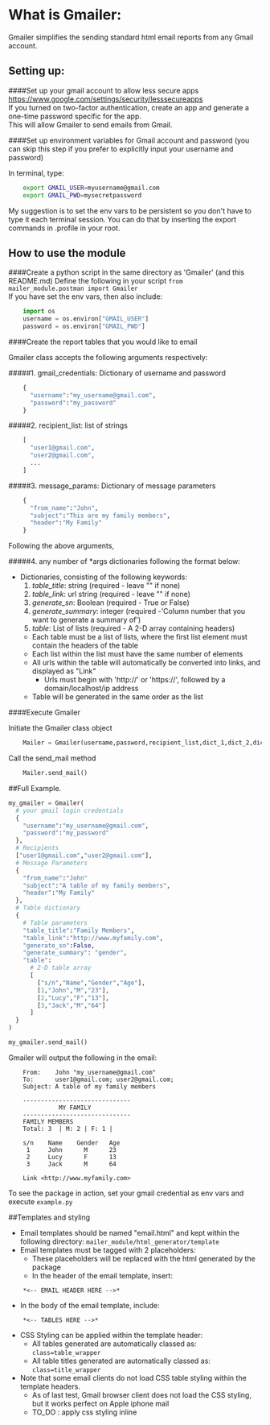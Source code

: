 # What is Gmailer:

   Gmailer simplifies the sending standard html email reports from any Gmail account.

## Setting up:

####Set up your gmail account to allow less secure apps
   https://www.google.com/settings/security/lesssecureapps  
If you turned on two-factor authentication, create an app and generate a one-time password specific for the app.  
This will allow Gmailer to send emails from Gmail.

####Set up environment variables for Gmail account and password
   (you can skip this step if you prefer to explicitly input your username and password)

   In terminal, type:
```bash
    export GMAIL_USER=myusername@gmail.com
    export GMAIL_PWD=mysecretpassword
```
My suggestion is to set the env vars to be persistent so you don't have to type it each terminal session. You can do that by inserting the export commands in .profile in your root.

## How to use the module

####Create a python script in the same directory as 'Gmailer' (and this README.md)
Define the following in your script
`from mailer_module.postman import Gmailer`  
If you have set the env vars, then also include:
```python
    import os
    username = os.environ["GMAIL_USER"]
    password = os.environ["GMAIL_PWD"]
```

####Create the report tables that you would like to email

Gmailer class accepts the following arguments respectively:

#####1. gmail_credentials: Dictionary of username and password
```python
    {
      "username":"my_username@gmail.com",
      "password":"my_password"
    }
```

#####2. recipient_list: list of strings 
```python
    [
      "user1@gmail.com",
      "user2@gmail.com", 
      ...
    ]
```

#####3. message_params: Dictionary of message parameters
```python
    {
      "from_name":"John",
      "subject":"This are my family members",
      "header":"My Family"
    }
```

Following the above arguments,

#####4. any number of *args dictionaries following the format below:
- Dictionaries, consisting of the following keywords:
  1. *table_title*: string  (required - leave "" if none)
  2. *table_link*: url string  (required - leave "" if none)
  3. *generate_sn*: Boolean  (required - True or False)
  4. *generate_summary*: integer (required -'Column number that you want to generate a summary of')
  5. *table*: List of lists (required - A 2-D array containing headers)
    * Each table must be a list of lists, where the first list element must contain the headers of the table
    * Each list within the list must have the same number of elements
    * All urls within the table will automatically be converted into links, and displayed as "Link"
      * Urls must begin with 'http://' or 'https://', followed by a domain/localhost/ip address
    * Table will be generated in the same order as the list

####Execute Gmailer

Initiate the Gmailer class object
```python
    Mailer = Gmailer(username,password,recipient_list,dict_1,dict_2,dict_3...)
```
Call the send_mail method
```python
    Mailer.send_mail()
```

##Full Example.
```python
my_gmailer = Gmailer(
  # your gmail login credentials
  {
    "username":"my_username@gmail.com",
    "password":"my_password"
  },
  # Recipients
  ["user1@gmail.com","user2@gmail.com"],
  # Message Parameters
  {
    "from_name":"John"
    "subject":"A table of my family members",
    "header":"My Family"
  },
  # Table dictionary
  {
    # Table parameters
    "table_title":"Family Members",
    "table_link":"http://www.myfamily.com",
    "generate_sn":False,
    "generate_summary": "gender",
    "table":
      # 2-D table array
      [
        ["s/n","Name","Gender","Age"],
        [1,"John","M","23"],
        [2,"Lucy","F","13"],
        [3,"Jack","M","64"]
      ]
  }
)

my_gmailer.send_mail()
```

Gmailer will output the following in the email:
```
    From:    John "my_username@gmail.com"
    To:      user1@gmail.com; user2@gmail.com;
    Subject: A table of my family members
```
```
    ------------------------------
              MY FAMILY
    ------------------------------
    FAMILY MEMBERS
    Total: 3  | M: 2 | F: 1 |

    s/n    Name    Gender   Age
     1     John      M      23
     2     Lucy      F      13
     3     Jack      M      64

    Link <http://www.myfamily.com>
```
To see the package in action, set your gmail credential as env vars and execute `example.py`

##Templates and styling
- Email templates should be named "email.html" and kept within the following directory: `mailer_module/html_generator/template`
- Email templates must be tagged with 2 placeholders: 
  - These placeholders will be replaced with the html generated by the package
  - In the header of the email template, insert:
```
    *<-- EMAIL HEADER HERE -->*
```
  - In the body of the email template, include:
```
    *<-- TABLES HERE -->*
```
- CSS Styling can be applied within the template header:
  - All tables generated are automatically classed as: `class=table_wrapper`
  - All table titles generated are automatically classed as: `class=title_wrapper`
- Note that some email clients do not load CSS table styling within the template headers.
    - As of last test, Gmail browser client does not load the CSS styling, but it works perfect on Apple iphone mail
    - TO_DO : apply css styling inline